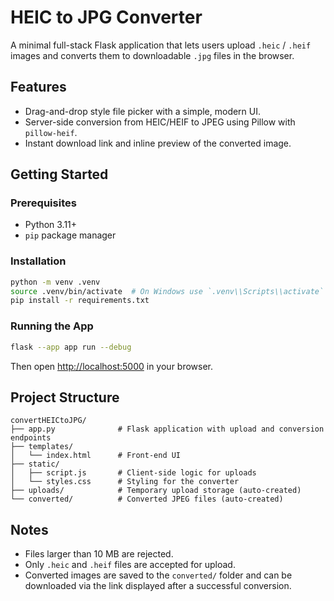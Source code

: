 # HEIC to JPG Converter

A minimal full-stack Flask application that lets users upload `.heic` / `.heif` images and converts them to downloadable `.jpg` files in the browser.

## Features

- Drag-and-drop style file picker with a simple, modern UI.
- Server-side conversion from HEIC/HEIF to JPEG using Pillow with `pillow-heif`.
- Instant download link and inline preview of the converted image.

## Getting Started

### Prerequisites

- Python 3.11+
- `pip` package manager

### Installation

```bash
python -m venv .venv
source .venv/bin/activate  # On Windows use `.venv\\Scripts\\activate`
pip install -r requirements.txt
```

### Running the App

```bash
flask --app app run --debug
```

Then open [http://localhost:5000](http://localhost:5000) in your browser.

## Project Structure

```
convertHEICtoJPG/
├── app.py              # Flask application with upload and conversion endpoints
├── templates/
│   └── index.html      # Front-end UI
├── static/
│   ├── script.js       # Client-side logic for uploads
│   └── styles.css      # Styling for the converter
├── uploads/            # Temporary upload storage (auto-created)
└── converted/          # Converted JPEG files (auto-created)
```

## Notes

- Files larger than 10 MB are rejected.
- Only `.heic` and `.heif` files are accepted for upload.
- Converted images are saved to the `converted/` folder and can be downloaded via the link displayed after a successful conversion.
